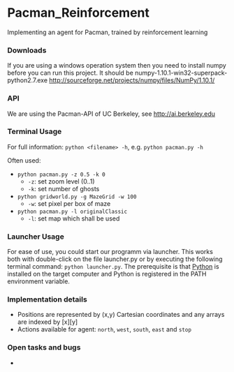 # Pacman_Reinforcement

Implementing an agent for Pacman, trained by reinforcement learning

### Downloads
If you are using a windows operation system then you need to install numpy before you can run this project.
It should be numpy-1.10.1-win32-superpack-python2.7.exe
http://sourceforge.net/projects/numpy/files/NumPy/1.10.1/

### API

We are using the Pacman-API of UC Berkeley, see http://ai.berkeley.edu

### Terminal Usage

For full information: `python <filename> -h`, e.g. `python pacman.py -h`

Often used:
* `python pacman.py -z 0.5 -k 0`
	* `-z`: set zoom level (0..1)
	* `-k`: set number of ghosts
* `python gridworld.py -g MazeGrid -w 100`
	* `-w`: set pixel per box of maze
* `python pacman.py -l originalClassic`
	* `-l`: set map which shall be used


### Launcher Usage

For ease of use, you could start our programm via launcher.
This works both with double-click on the file launcher.py or by executing the following terminal command: `python launcher.py`. The prerequisite is that [Python](https://www.python.org/downloads/) is installed on the target computer and Python is registered in the PATH environment variable.

### Implementation details

* Positions are represented by (x,y) Cartesian coordinates and any arrays are indexed by [x][y] 
* Actions available for agent: `north`, `west`, `south`, `east` and `stop`


### Open tasks and bugs

*

